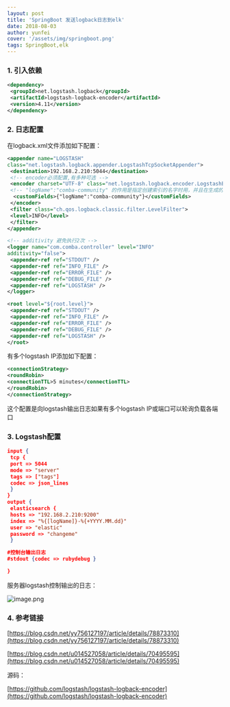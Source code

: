 ```yaml
---
layout: post
title: 'SpringBoot 发送logback日志到elk'
date: 2018-08-03
author: yunfei
cover: '/assets/img/springboot.png'
tags: SpringBoot,elk
---
```


### 1. 引入依赖

````xml
<dependency>
 <groupId>net.logstash.logback</groupId>
 <artifactId>logstash-logback-encoder</artifactId>
 <version>4.11</version>
</dependency>
````


### 2. 日志配置

在logback.xml文件添加如下配置：
````xml
<appender name="LOGSTASH" 
class="net.logstash.logback.appender.LogstashTcpSocketAppender">
 <destination>192.168.2.210:5044</destination> 
 <!-- encoder必须配置,有多种可选 --> 
 <encoder charset="UTF-8" class="net.logstash.logback.encoder.LogstashEncoder" > 
 <!-- "logName":"comba-community" 的作用是指定创建索引的名字时用，并且在生成的文档中会多了这个字段 -->
  <customFields>{"logName":"comba-community"}</customFields>
 </encoder>
 <filter class="ch.qos.logback.classic.filter.LevelFilter">
 <level>INFO</level>
 </filter>
</appender>

<!-- additivity 避免执行2次 --> 
<logger name="com.comba.controller" level="INFO" 
additivity="false">
 <appender-ref ref="STDOUT" />
 <appender-ref ref="INFO_FILE" />
 <appender-ref ref="ERROR_FILE" />
 <appender-ref ref="DEBUG_FILE" />
 <appender-ref ref="LOGSTASH" />
</logger>

<root level="${root.level}">
 <appender-ref ref="STDOUT" />
 <appender-ref ref="INFO_FILE" />
 <appender-ref ref="ERROR_FILE" />
 <appender-ref ref="DEBUG_FILE" />
 <appender-ref ref="LOGSTASH" />
</root>

````


有多个logstash IP添加如下配置：

````xml
<connectionStrategy> 　　
<roundRobin> 　　　　
<connectionTTL>5 minutes</connectionTTL> 　　
</roundRobin>
</connectionStrategy>
````

这个配置是向logstash输出日志如果有多个logstash IP或端口可以轮询负载各端口

### 3. Logstash配置

````json
input {
 tcp {
 port => 5044
 mode => "server"
 tags => ["tags"]
 codec => json_lines
 }
}
output {
 elasticsearch {
 hosts => "192.168.2.210:9200"
 index => "%{[logName]}-%{+YYYY.MM.dd}"
 user => "elastic"
 password => "changeme"
 }

#控制台输出日志 
#stdout {codec => rubydebug }

}
````

服务器logstash控制输出的日志：

![image.png](https://upload-images.jianshu.io/upload_images/4727108-77fdee4558d70c83.png?imageMogr2/auto-orient/strip%7CimageView2/2/w/1240)

### 4. 参考链接

[https://blog.csdn.net/yy756127197/article/details/78873310](https://blog.csdn.net/yy756127197/article/details/78873310)

[https://blog.csdn.net/u014527058/article/details/70495595](https://blog.csdn.net/u014527058/article/details/70495595)

源码：

[https://github.com/logstash/logstash-logback-encoder](https://github.com/logstash/logstash-logback-encoder)
